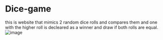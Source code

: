 # Dice-game
this is website that mimics  2 random dice rolls and compares them and one with the higher roll is decleared as a winner and draw if both rolls are equal.
![image](https://user-images.githubusercontent.com/63239385/206671673-b797674f-1fb1-4c3e-9788-818065fadbe6.png)

